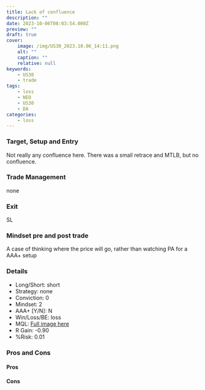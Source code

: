 ```yaml
---
title: Lack of confluence
description: ""
date: 2023-10-06T08:03:54.000Z
preview: ""
draft: true
cover:
    image: /img/US30_2023.10.06_14:11.png
    alt: ""
    caption: ""
    relative: null
keywords:
    - US30
    - trade
tags:
    - loss
    - NEO
    - US30
    - DA
categories:
    - loss
---
```

### Target, Setup and Entry
Not really any confluence here. There was a small retrace and MTLB, but no confluence. 
### Trade Management
none
### Exit
SL
### Mindset pre and post trade
A case of thinking where the price will go, rather than watching PA for a AAA+ setup

### Details
- Long/Short: short
- Strategy: none
- Conviction: 0
- Mindset: 2
- AAA+ [Y/N]: N
- Win/Loss/BE: loss
- MQL: [Full image here](https://www.mql5.com/en/charts/18331918/us30-cash-m1-ftmo-s-r)
- R Gain: -0.90
- %Risk: 0.01

### Pros and Cons
#### Pros

#### Cons
